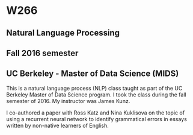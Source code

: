 # W266
## Natural Language Processing
## Fall 2016 semester
## UC Berkeley - Master of Data Science (MIDS)

This is a natural language process (NLP) class taught as part of the UC Berkeley Master of Data Science program.  I took the class during the fall semester of 2016.  My instructor was James Kunz.  

I co-authored a paper with Ross Katz and Nina Kuklisova on the topic of using a recurrent neural network to identify grammatical errors in essays written by non-native learners of English.
